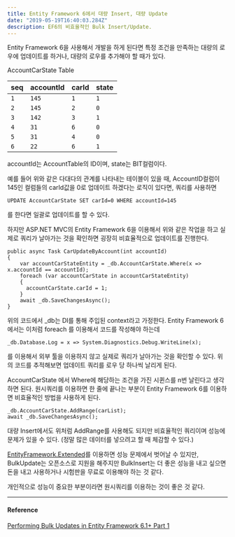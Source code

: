 ```yaml
---
title: Entity Framework 6에서 대량 Insert, 대량 Update
date: "2019-05-19T16:40:03.284Z"
description: EF6의 비효율적인 Bulk Insert/Update.
---
```


Entity Framework 6을 사용해서 개발을 하게 된다면 특정 조건을 만족하는 대량의 로우에 업데이트를 하거나, 대량의 로우를 추가해야 할 때가 있다.

AccountCarState Table

| seq | accountId | carId | state |
| --- | --- | --- | --- |
| `1` | `145` | `1` | `1` |
| `2` | `145` | `2` | `0` |
| `3` | `142` | `3` | `1` |
| `4` | `31` | `6` | `0` |
| `5` | `31` | `4` | `0` |
| `6` | `22` | `6` | `1` |

accountId는 AccountTable의 ID이며, state는 BIT컬럼이다.

예를 들어 위와 같은 다대다의 관계를 나타내는 테이블이 있을 때, AccountID컬럼이 145인 컬럼들의 carId값을 0로 업데이트 하겠다는 로직이 있다면, 쿼리를 사용하면

```UPDATE AccountCarState SET carId=0 WHERE accountId=145 ```

를 한다면 일괄로 업데이트를 할 수 있다.

하지만 ASP.NET MVC의 Entity Framework 6을 이용해서 위와 같은 작업을 하고 실제로 쿼리가 날아가는 것을 확인하면 굉장히 비효율적으로 업데이트를 진행한다.

```
public async Task CarUpdateByAccount(int accountId)
{
    var accountCarStateEntity = _db.AccountCarState.Where(x => x.accountId == accountId);
    foreach (var accountCarState in accountCarStateEntity)
    {
      accountCarState.carId = 1;
    }
    await _db.SaveChangesAsync();
}

```

위의 코드에서 _db는 DI를 통해 주입된 context라고 가정한다. Entity Framework 6에서는 이처럼 foreach 를 이용해서 코드를 작성해야 하는데

```
_db.Database.Log = x => System.Diagnostics.Debug.WriteLine(x);
```

를 이용해서 외부 툴을 이용하지 않고 실제로 쿼리가 날아가는 것을 확인할 수 있다. 위의 코드를 추적해보면 업데이트 쿼리를 로우 당 하나씩 날리게 된다.

AccountCarState 에서 Where에 해당하는 조건을 가진 시퀸스를 n번 날린다고 생각하면 된다. 원시쿼리를 이용하면 한 줄에 끝나는 부분이 Entity Framework 6를 이용하면 비효율적인 방법을 사용하게 된다.

```
_db.AccountCarState.AddRange(carList);
await _db.SaveChangesAsync();
```

대량 Insert에서도 위처럼 AddRange를 사용해도 되지만 비효율적인 쿼리이며 성능에 문제가 있을 수 있다. (정말 많은 데이터를 넣으려고 할 때 체감할 수 있다.)

[EntityFramework.Extended](https://github.com/zzzprojects/EntityFramework.Extended)를 이용하면 성능 문제에서 벗어날 수 있지만, BulkUpdate는 오픈소스로 지원을 해주지만 BulkInsert는 더 좋은 성능을 내고 싶으면 돈을 내고 사용하거나 시험판을 무료로 이용해야 하는 것 같다.

개인적으로 성능이 중요한 부분이라면 원시쿼리를 이용하는 것이 좋은 것 같다.

---
#### Reference

[Performing Bulk Updates in Entity Framework 6.1+ Part 1](https://www.seguetech.com/performing-bulk-updatesentity-framework-6-1/)
